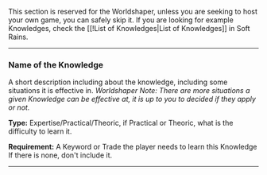 This section is reserved for the Worldshaper, unless you are seeking to host your own game, you can safely skip it. If you are looking for example Knowledges, check the [[!List of Knowledges|List of Knowledges]] in Soft Rains.

___
### Name of the Knowledge
A short description including about the knowledge, including some situations it is effective in. *Worldshaper Note: There are more situations a given Knowledge can be effective at, it is up to you to decided if they apply or not.*

__Type:__ Expertise/Practical/Theoric, if Practical or Theoric, what is the difficulty to learn it.

__Requirement:__ A Keyword or Trade the player needs to learn this Knowledge If there is none, don't include it.

___